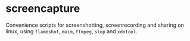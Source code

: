 # screencapture
Convenience scripts for screenshotting, screenrecording and sharing on linux, using `flameshot`, `maim`, `ffmpeg`, `slop` and `xdotool`.

